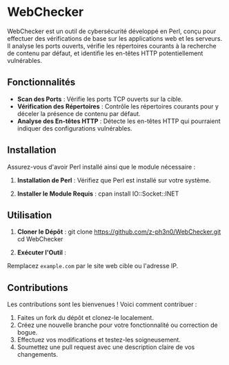 # WebChecker

WebChecker est un outil de cybersécurité développé en Perl, conçu pour effectuer des vérifications de base sur les applications web et les serveurs. Il analyse les ports ouverts, vérifie les répertoires courants à la recherche de contenu par défaut, et identifie les en-têtes HTTP potentiellement vulnérables.

## Fonctionnalités

- **Scan des Ports** : Vérifie les ports TCP ouverts sur la cible.
- **Vérification des Répertoires** : Contrôle les répertoires courants pour y déceler la présence de contenu par défaut.
- **Analyse des En-têtes HTTP** : Détecte les en-têtes HTTP qui pourraient indiquer des configurations vulnérables.

## Installation

Assurez-vous d'avoir Perl installé ainsi que le module nécessaire :

1. **Installation de Perl** : Vérifiez que Perl est installé sur votre système.
   
2. **Installer le Module Requis** :
cpan install IO::Socket::INET


## Utilisation

1. **Cloner le Dépôt** :
git clone https://github.com/z-ph3n0/WebChecker.git
cd WebChecker


2. **Exécuter l'Outil** :

Remplacez `example.com` par le site web cible ou l'adresse IP.

## Contributions

Les contributions sont les bienvenues ! Voici comment contribuer :

1. Faites un fork du dépôt et clonez-le localement.
2. Créez une nouvelle branche pour votre fonctionnalité ou correction de bogue.
3. Effectuez vos modifications et testez-les soigneusement.
4. Soumettez une pull request avec une description claire de vos changements.
